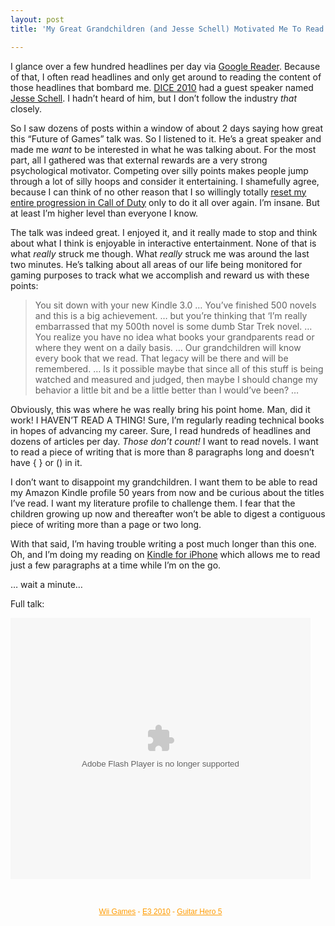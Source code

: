 ```yaml
---
layout: post
title: 'My Great Grandchildren (and Jesse Schell) Motivated Me To Read More Often'

---
```


<p>I glance over a few hundred headlines per day via <a href="http://reader.google.com">Google Reader</a>. Because of that, I often read headlines and only get around to reading the content of those headlines that bombard me. <a href="http://www.dicesummit.org/" target="_blank">DICE 2010</a> had a guest speaker named <a href="http://www.schellgames.com/" target="_blank">Jesse Schell</a>. I hadn’t heard of him, but I don’t follow the industry <em>that</em> closely.&#160; </p>  <p>So I saw dozens of posts within a window of about 2 days saying how great this “Future of Games” talk was. So I listened to it. He’s a great speaker and made me <em>want</em> to be interested in what he was talking about. For the most part, all I gathered was that external rewards are a very strong psychological motivator. Competing over silly points makes people jump through a lot of silly hoops and consider it entertaining. I shamefully agree, because I can think of no other reason that I so willingly totally <a title="Prestige Mode" href="http://callofduty.wikia.com/wiki/Prestige_Mode" target="_blank">reset my entire progression in Call of Duty</a> only to do it all over again. I’m insane. But at least I’m higher level than everyone I know. </p>  <p>The talk was indeed great. I enjoyed it, and it really made to stop and think about what I think is enjoyable in interactive entertainment. None of that is what <em>really</em> struck me though. What <em>really</em> struck me was around the last two minutes. He’s talking about all areas of our life being monitored for gaming purposes to track what we accomplish and reward us with these points:</p>  <blockquote>   <p>You sit down with your new Kindle 3.0 … You’ve finished 500 novels and this is a big achievement. … but you’re thinking that ‘I’m really embarrassed that my 500th novel is some dumb Star Trek novel. … You realize you have no idea what books your grandparents read or where they went on a daily basis. … Our grandchildren will know every book that we read. That legacy will be there and will be remembered. … Is it possible maybe that since all of this stuff is being watched and measured and judged, then maybe I should change my behavior a little bit and be a little better than I would’ve been? …</p> </blockquote>  <p>Obviously, this was where he was really bring his point home. Man, did it work! I HAVEN’T READ A THING! Sure, I’m regularly reading technical books in hopes of advancing my career. Sure, I read hundreds of headlines and dozens of articles per day. <em>Those don’t count!</em> I want to read novels. I want to read a piece of writing that is more than 8 paragraphs long and doesn’t have { } or () in it. </p>  <p>I don’t want to disappoint my grandchildren. I want them to be able to read my Amazon Kindle profile 50 years from now and be curious about the titles I’ve read. I want my literature profile to challenge them. I fear that the children growing up now and thereafter won’t be able to digest a contiguous piece of writing more than a page or two long.</p>  <p>With that said, I’m having trouble writing a post much longer than this one. Oh, and I’m doing my reading on <a title="Bite sized reading!" href="http://www.amazon.com/gp/feature.html?ie=UTF8&amp;docId=1000301301" target="_blank">Kindle for iPhone</a> which allows me to read just a few paragraphs at a time while I’m on the go.</p>  <p>… wait a minute…</p>  <p>Full talk:</p>  <p><object id="VideoPlayerLg44277" classid="clsid:d27cdb6e-ae6d-11cf-96b8-444553540000" width="480" height="418" codebase="http://download.macromedia.com/pub/shockwave/cabs/flash/swflash.cab#version=6,0,40,0"> <param name="allowScriptAccess" value="always" /> <param name="allowFullScreen" value="true" /> <param name="src" value="http://g4tv.com/lv3/44277" /> <param name="name" value="VideoPlayer" /> <param name="allowfullscreen" value="true" /> <embed id="VideoPlayerLg44277" type="application/x-shockwave-flash" width="480" height="418" src="http://g4tv.com/lv3/44277" name="VideoPlayer" allowfullscreen="true" allowscriptaccess="always"></embed> </object></p>  <p>&#160;</p>  <div style="text-align: center; margin: 0px; width: 480px; font-family: arial,sans-serif; color: #ff9b00; font-size: 12px"><a style="color: #ff9b00" href="http://g4tv.com/games/wii/index" target="_blank">Wii Games</a> - <a style="color: #ff9b00" href="http://g4tv.com/e32010" target="_blank">E3 2010</a> - <a style="color: #ff9b00" href="http://g4tv.com/games/ps3/61899/guitar-hero-5/index" target="_blank">Guitar Hero 5</a></div>
